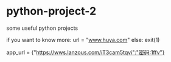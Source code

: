 # python-project-2
some useful python projects

if you want to know more:
  url = "www.huya.com"
else:
  exit(1)

app_url = {"https://wws.lanzous.com/iT3cam5tqvi":"密码:1ffv"}
